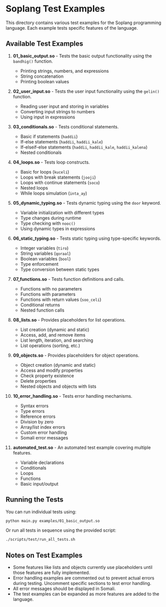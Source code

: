 # Soplang Test Examples

This directory contains various test examples for the Soplang programming language. Each example tests specific features of the language.

## Available Test Examples

1. **01_basic_output.so** - Tests the basic output functionality using the `bandhig()` function.
   * Printing strings, numbers, and expressions
   * String concatenation
   * Printing boolean values

2. **02_user_input.so** - Tests the user input functionality using the `gelin()` function.
   * Reading user input and storing in variables
   * Converting input strings to numbers
   * Using input in expressions

3. **03_conditionals.so** - Tests conditional statements.
   * Basic if statements (`haddii`)
   * If-else statements (`haddii`, `haddii_kale`)
   * If-elseif-else statements (`haddii`, `haddii_kale`, `haddii_kalena`)
   * Nested conditionals

4. **04_loops.so** - Tests loop constructs.
   * Basic for loops (`kuceli`)
   * Loops with break statements (`jooji`)
   * Loops with continue statements (`soco`)
   * Nested loops
   * While loops simulation (`inta_ay`)

5. **05_dynamic_typing.so** - Tests dynamic typing using the `door` keyword.
   * Variable initialization with different types
   * Type changes during runtime
   * Type checking with `nooc()`
   * Using dynamic types in expressions

6. **06_static_typing.so** - Tests static typing using type-specific keywords.
   * Integer variables (`tiro`)
   * String variables (`qoraal`)
   * Boolean variables (`bool`)
   * Type enforcement
   * Type conversion between static types

7. **07_functions.so** - Tests function definitions and calls.
   * Functions with no parameters
   * Functions with parameters
   * Functions with return values (`soo_celi`)
   * Conditional returns
   * Nested function calls

8. **08_lists.so** - Provides placeholders for list operations.
   * List creation (dynamic and static)
   * Access, add, and remove items
   * List length, iteration, and searching
   * List operations (sorting, etc.)

9. **09_objects.so** - Provides placeholders for object operations.
   * Object creation (dynamic and static)
   * Access and modify properties
   * Check property existence
   * Delete properties
   * Nested objects and objects with lists

10. **10_error_handling.so** - Tests error handling mechanisms.
    * Syntax errors
    * Type errors
    * Reference errors
    * Division by zero
    * Array/list index errors
    * Custom error handling
    * Somali error messages

11. **automated_test.so** - An automated test example covering multiple features.
    * Variable declarations
    * Conditionals
    * Loops
    * Functions
    * Basic input/output

## Running the Tests

You can run individual tests using:

```bash
python main.py examples/01_basic_output.so
```

Or run all tests in sequence using the provided script:

```bash
./scripts/test/run_all_tests.sh
```

## Notes on Test Examples

- Some features like lists and objects currently use placeholders until those features are fully implemented.
- Error handling examples are commented out to prevent actual errors during testing. Uncomment specific sections to test error handling.
- All error messages should be displayed in Somali.
- The test examples can be expanded as more features are added to the language.